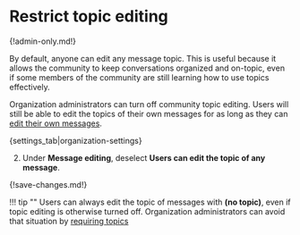 # Restrict topic editing

{!admin-only.md!}

By default, anyone can edit any message topic. This is useful because it
allows the community to keep conversations organized and on-topic, even if
some members of the community are still learning how to use topics
effectively.

Organization administrators can turn off community topic editing. Users will
still be able to edit the topics of their own messages for as long as they can
[edit their own messages](/help/edit-or-delete-a-message).

{settings_tab|organization-settings}

2. Under **Message editing**, deselect **Users can edit the topic of any message**.

{!save-changes.md!}

!!! tip ""
    Users can always edit the topic of messages with **(no topic)**, even if topic
    editing is otherwise turned off. Organization administrators can avoid that
    situation by [requiring topics](/help/require-topics)


